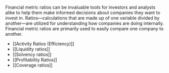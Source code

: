 Financial metric ratios can be invaluable tools for investors and analysts alike to help them make informed decisions about companies they want to invest in. Ratios—calculations that are made up of one variable divided by another—are utilized for understanding how companies are doing internally. Financial metric ratios are primarily used to easily compare one company to another.


- [[Activity Ratios (Efficiency)]]
- [[Liquidity ratios]]
- [[Solvency ratios]]
- [[Profitability Ratios]]
- [[Coverage ratios]]

